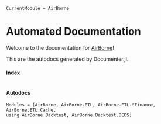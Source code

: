 ```@meta
CurrentModule = AirBorne
```

# Automated Documentation

Welcome to the documentation for [AirBorne](https://github.com/JuDO-dev/AirBorne.jl)!

This are the autodocs generated by Documenter.jl. 
#### Index
```@index
```

#### Autodocs
```@autodocs
Modules = [AirBorne, AirBorne.ETL, AirBorne.ETL.YFinance, AirBorne.ETL.Cache,
using AirBorne.Backtest, AirBorne.Backtest.DEDS]
```
